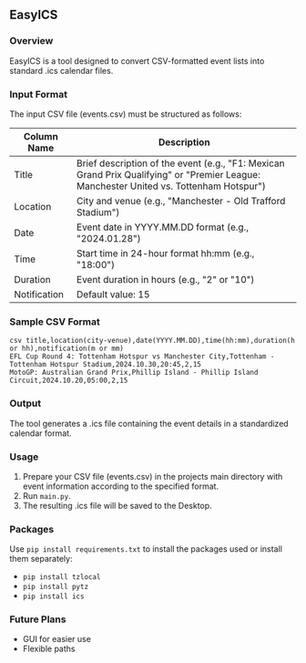 ## EasyICS

### Overview

EasyICS is a tool designed to convert CSV-formatted event lists into standard .ics calendar files.

### Input Format

The input CSV file (events.csv) must be structured as follows:

| Column Name  | Description                                                                                                                             |
| ------------ | --------------------------------------------------------------------------------------------------------------------------------------- |
| Title        | Brief description of the event (e.g., "F1: Mexican Grand Prix Qualifying" or "Premier League: Manchester United vs. Tottenham Hotspur") |
| Location     | City and venue (e.g., "Manchester - Old Trafford Stadium")                                                                              |
| Date         | Event date in YYYY.MM.DD format (e.g., "2024.01.28")                                                                                    |
| Time         | Start time in 24-hour format hh:mm (e.g., "18:00")                                                                                      |
| Duration     | Event duration in hours (e.g., "2" or "10")                                                                                             |
| Notification | Default value: 15                                                                                                                       |

### Sample CSV Format

```
csv title,location(city-venue),date(YYYY.MM.DD),time(hh:mm),duration(h or hh),notification(m or mm)
EFL Cup Round 4: Tottenham Hotspur vs Manchester City,Tottenham - Tottenham Hotspur Stadium,2024.10.30,20:45,2,15
MotoGP: Australian Grand Prix,Phillip Island - Phillip Island Circuit,2024.10.20,05:00,2,15
```

### Output

The tool generates a .ics file containing the event details in a standardized calendar format.

### Usage

1. Prepare your CSV file (events.csv) in the projects main directory with event information according to the specified format.
2. Run `main.py`.
3. The resulting .ics file will be saved to the Desktop.

### Packages

Use `pip install requirements.txt` to install the packages used or install them separately:

-   `pip install tzlocal`
-   `pip install pytz`
-   `pip install ics`

### Future Plans

-   GUI for easier use
-   Flexible paths
